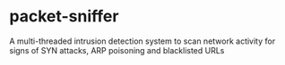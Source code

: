 # packet-sniffer
A multi-threaded intrusion detection system to scan network activity for signs of SYN attacks, ARP poisoning and blacklisted URLs 
